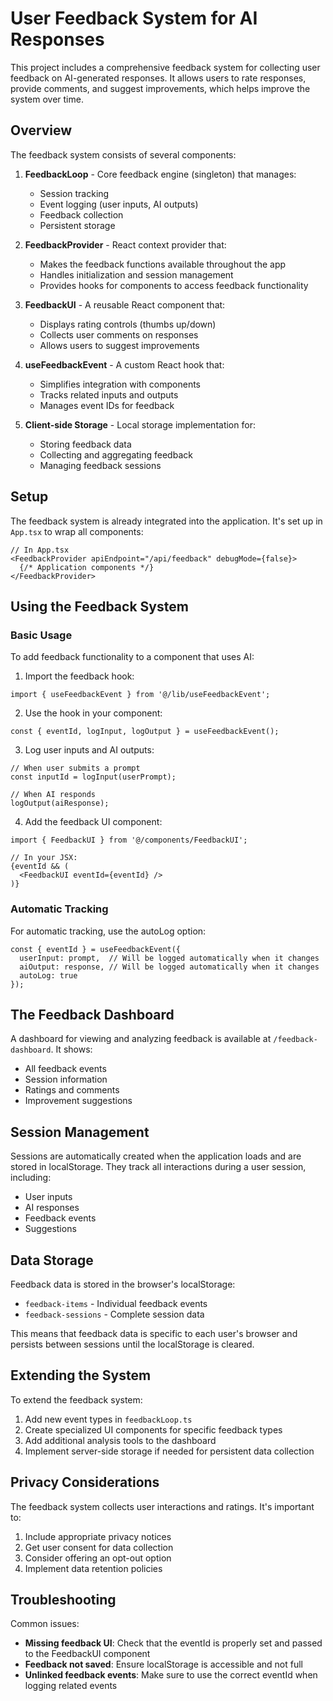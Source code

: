# User Feedback System for AI Responses

This project includes a comprehensive feedback system for collecting user feedback on AI-generated responses. It allows users to rate responses, provide comments, and suggest improvements, which helps improve the system over time.

## Overview

The feedback system consists of several components:

1. **FeedbackLoop** - Core feedback engine (singleton) that manages:
   - Session tracking
   - Event logging (user inputs, AI outputs)
   - Feedback collection
   - Persistent storage

2. **FeedbackProvider** - React context provider that:
   - Makes the feedback functions available throughout the app
   - Handles initialization and session management
   - Provides hooks for components to access feedback functionality

3. **FeedbackUI** - A reusable React component that:
   - Displays rating controls (thumbs up/down)
   - Collects user comments on responses
   - Allows users to suggest improvements

4. **useFeedbackEvent** - A custom React hook that:
   - Simplifies integration with components
   - Tracks related inputs and outputs
   - Manages event IDs for feedback

5. **Client-side Storage** - Local storage implementation for:
   - Storing feedback data
   - Collecting and aggregating feedback
   - Managing feedback sessions

## Setup

The feedback system is already integrated into the application. It's set up in `App.tsx` to wrap all components:

```tsx
// In App.tsx
<FeedbackProvider apiEndpoint="/api/feedback" debugMode={false}>
  {/* Application components */}
</FeedbackProvider>
```

## Using the Feedback System

### Basic Usage

To add feedback functionality to a component that uses AI:

1. Import the feedback hook:

```tsx
import { useFeedbackEvent } from '@/lib/useFeedbackEvent';
```

2. Use the hook in your component:

```tsx
const { eventId, logInput, logOutput } = useFeedbackEvent();
```

3. Log user inputs and AI outputs:

```tsx
// When user submits a prompt
const inputId = logInput(userPrompt);

// When AI responds
logOutput(aiResponse);
```

4. Add the feedback UI component:

```tsx
import { FeedbackUI } from '@/components/FeedbackUI';

// In your JSX:
{eventId && (
  <FeedbackUI eventId={eventId} />
)}
```

### Automatic Tracking

For automatic tracking, use the autoLog option:

```tsx
const { eventId } = useFeedbackEvent({
  userInput: prompt,  // Will be logged automatically when it changes
  aiOutput: response, // Will be logged automatically when it changes
  autoLog: true
});
```

## The Feedback Dashboard

A dashboard for viewing and analyzing feedback is available at `/feedback-dashboard`. It shows:

- All feedback events
- Session information
- Ratings and comments
- Improvement suggestions

## Session Management

Sessions are automatically created when the application loads and are stored in localStorage. They track all interactions during a user session, including:

- User inputs
- AI responses
- Feedback events
- Suggestions

## Data Storage

Feedback data is stored in the browser's localStorage:

- `feedback-items` - Individual feedback events
- `feedback-sessions` - Complete session data

This means that feedback data is specific to each user's browser and persists between sessions until the localStorage is cleared.

## Extending the System

To extend the feedback system:

1. Add new event types in `feedbackLoop.ts`
2. Create specialized UI components for specific feedback types
3. Add additional analysis tools to the dashboard
4. Implement server-side storage if needed for persistent data collection

## Privacy Considerations

The feedback system collects user interactions and ratings. It's important to:

1. Include appropriate privacy notices
2. Get user consent for data collection
3. Consider offering an opt-out option
4. Implement data retention policies

## Troubleshooting

Common issues:

- **Missing feedback UI**: Check that the eventId is properly set and passed to the FeedbackUI component
- **Feedback not saved**: Ensure localStorage is accessible and not full
- **Unlinked feedback events**: Make sure to use the correct eventId when logging related events 